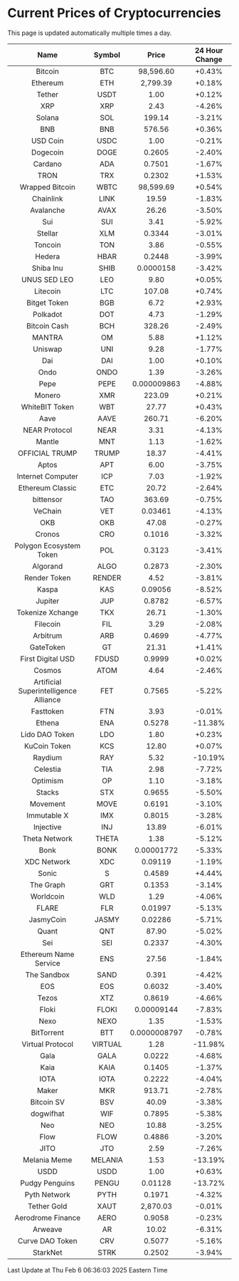 # Current Prices of Cryptocurrencies
This page is updated automatically multiple times a day.

| Name | Symbol | Price | 24 Hour Change |
| :---: |:---:| :---: | :---: |
| Bitcoin | BTC | 98,596.60 | +0.43% |
| Ethereum | ETH | 2,799.39 | +0.18% |
| Tether | USDT | 1.00 | +0.12% |
| XRP | XRP | 2.43 | -4.26% |
| Solana | SOL | 199.14 | -3.21% |
| BNB | BNB | 576.56 | +0.36% |
| USD Coin | USDC | 1.00 | -0.21% |
| Dogecoin | DOGE | 0.2605 | -2.40% |
| Cardano | ADA | 0.7501 | -1.67% |
| TRON | TRX | 0.2302 | +1.53% |
| Wrapped Bitcoin | WBTC | 98,599.69 | +0.54% |
| Chainlink | LINK | 19.59 | -1.83% |
| Avalanche | AVAX | 26.26 | -3.50% |
| Sui | SUI | 3.41 | -5.92% |
| Stellar | XLM | 0.3344 | -3.01% |
| Toncoin | TON | 3.86 | -0.55% |
| Hedera | HBAR | 0.2448 | -3.99% |
| Shiba Inu | SHIB | 0.0000158 | -3.42% |
| UNUS SED LEO | LEO | 9.80 | +0.05% |
| Litecoin | LTC | 107.08 | +0.74% |
| Bitget Token | BGB | 6.72 | +2.93% |
| Polkadot | DOT | 4.73 | -1.29% |
| Bitcoin Cash | BCH | 328.26 | -2.49% |
| MANTRA | OM | 5.88 | +1.12% |
| Uniswap | UNI | 9.28 | -1.77% |
| Dai | DAI | 1.00 | +0.10% |
| Ondo | ONDO | 1.39 | -3.26% |
| Pepe | PEPE | 0.000009863 | -4.88% |
| Monero | XMR | 223.09 | +0.21% |
| WhiteBIT Token | WBT | 27.77 | +0.43% |
| Aave | AAVE | 260.71 | -6.20% |
| NEAR Protocol | NEAR | 3.31 | -4.13% |
| Mantle | MNT | 1.13 | -1.62% |
| OFFICIAL TRUMP | TRUMP | 18.37 | -4.41% |
| Aptos | APT | 6.00 | -3.75% |
| Internet Computer | ICP | 7.03 | -1.92% |
| Ethereum Classic | ETC | 20.72 | -2.64% |
| bittensor | TAO | 363.69 | -0.75% |
| VeChain | VET | 0.03461 | -4.13% |
| OKB | OKB | 47.08 | -0.27% |
| Cronos | CRO | 0.1016 | -3.32% |
| Polygon Ecosystem Token | POL | 0.3123 | -3.41% |
| Algorand | ALGO | 0.2873 | -2.30% |
| Render Token | RENDER | 4.52 | -3.81% |
| Kaspa | KAS | 0.09056 | -8.52% |
| Jupiter | JUP | 0.8782 | -6.57% |
| Tokenize Xchange | TKX | 26.71 | -1.30% |
| Filecoin | FIL | 3.29 | -2.08% |
| Arbitrum | ARB | 0.4699 | -4.77% |
| GateToken | GT | 21.31 | +1.41% |
| First Digital USD | FDUSD | 0.9999 | +0.02% |
| Cosmos | ATOM | 4.64 | -2.46% |
| Artificial Superintelligence Alliance | FET | 0.7565 | -5.22% |
| Fasttoken | FTN | 3.93 | -0.01% |
| Ethena | ENA | 0.5278 | -11.38% |
| Lido DAO Token | LDO | 1.80 | +0.23% |
| KuCoin Token | KCS | 12.80 | +0.07% |
| Raydium | RAY | 5.32 | -10.19% |
| Celestia | TIA | 2.98 | -7.72% |
| Optimism | OP | 1.10 | -3.18% |
| Stacks | STX | 0.9655 | -5.50% |
| Movement | MOVE | 0.6191 | -3.10% |
| Immutable X | IMX | 0.8015 | -3.28% |
| Injective | INJ | 13.89 | -6.01% |
| Theta Network | THETA | 1.38 | -5.12% |
| Bonk | BONK | 0.00001772 | -5.33% |
| XDC Network | XDC | 0.09119 | -1.19% |
| Sonic | S | 0.4589 | +4.44% |
| The Graph | GRT | 0.1353 | -3.14% |
| Worldcoin | WLD | 1.29 | -4.06% |
| FLARE | FLR | 0.01997 | -5.13% |
| JasmyCoin | JASMY | 0.02286 | -5.71% |
| Quant | QNT | 87.90 | -5.02% |
| Sei | SEI | 0.2337 | -4.30% |
| Ethereum Name Service | ENS | 27.56 | -1.84% |
| The Sandbox | SAND | 0.391 | -4.42% |
| EOS | EOS | 0.6032 | -3.40% |
| Tezos | XTZ | 0.8619 | -4.66% |
| Floki | FLOKI | 0.00009144 | -7.83% |
| Nexo | NEXO | 1.35 | -1.53% |
| BitTorrent | BTT | 0.0000008797 | -0.78% |
| Virtual Protocol | VIRTUAL | 1.28 | -11.98% |
| Gala | GALA | 0.0222 | -4.68% |
| Kaia | KAIA | 0.1405 | -1.37% |
| IOTA | IOTA | 0.2222 | -4.04% |
| Maker | MKR | 913.71 | -2.78% |
| Bitcoin SV | BSV | 40.09 | -3.38% |
| dogwifhat | WIF | 0.7895 | -5.38% |
| Neo | NEO | 10.88 | -3.25% |
| Flow | FLOW | 0.4886 | -3.20% |
| JITO | JTO | 2.59 | -7.26% |
| Melania Meme | MELANIA | 1.53 | -13.19% |
| USDD | USDD | 1.00 | +0.63% |
| Pudgy Penguins | PENGU | 0.01128 | -13.72% |
| Pyth Network | PYTH | 0.1971 | -4.32% |
| Tether Gold | XAUT | 2,870.03 | -0.01% |
| Aerodrome Finance | AERO | 0.9058 | -0.23% |
| Arweave | AR | 10.02 | -6.31% |
| Curve DAO Token | CRV | 0.5077 | -5.16% |
| StarkNet | STRK | 0.2502 | -3.94% |

Last Update at Thu Feb  6 06:36:03 2025 Eastern Time